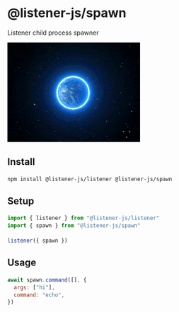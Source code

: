 # @listener-js/spawn

Listener child process spawner

![spawn](media/spawn.gif)

## Install

```bash
npm install @listener-js/listener @listener-js/spawn
```

## Setup

```ts
import { listener } from "@listener-js/listener"
import { spawn } from "@listener-js/spawn"

listener({ spawn })
```

## Usage

```js
await spawn.command([], {
  args: ["hi"],
  command: "echo",
})
```
